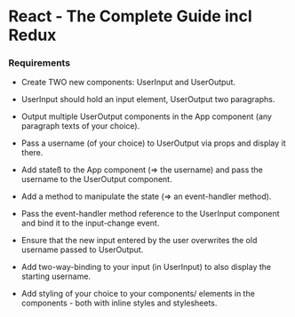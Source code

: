 # React - The Complete Guide incl Redux

### Requirements

+ Create TWO new components: UserInput and UserOutput.

+ UserInput should hold an input element, UserOutput two paragraphs.

+ Output multiple UserOutput components in the App component (any paragraph texts of your choice).

+ Pass a username (of your choice) to UserOutput via props and display it there.

+ Add stateß to the App component (=> the username) and pass the username to the UserOutput component.

+ Add a method to manipulate the state (=> an event-handler method).

+ Pass the event-handler method reference to the UserInput component and bind it to the input-change event.

+ Ensure that the new input entered by the user overwrites the old username passed to UserOutput.

+ Add two-way-binding to your input (in UserInput) to also display the starting username.

+ Add styling of your choice to your components/ elements in the components - both with inline styles and stylesheets.